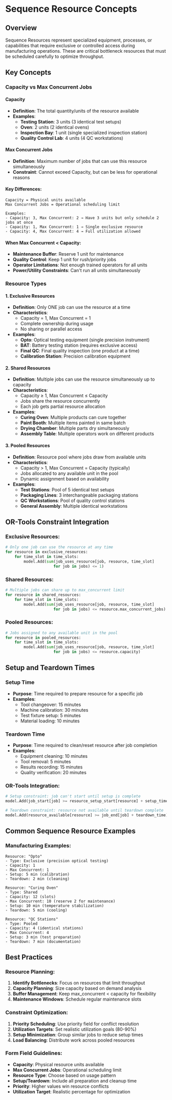 # Sequence Resource Concepts

## Overview
Sequence Resources represent specialized equipment, processes, or capabilities that require exclusive or controlled access during manufacturing operations. These are critical bottleneck resources that must be scheduled carefully to optimize throughput.

## Key Concepts

### **Capacity vs Max Concurrent Jobs**

#### **Capacity** 
- **Definition**: The total quantity/units of the resource available
- **Examples**:
  - **Testing Station**: 3 units (3 identical test setups)
  - **Oven**: 2 units (2 identical ovens)  
  - **Inspection Bay**: 1 unit (single specialized inspection station)
  - **Quality Control Lab**: 4 units (4 QC workstations)

#### **Max Concurrent Jobs**
- **Definition**: Maximum number of jobs that can use this resource simultaneously
- **Constraint**: Cannot exceed Capacity, but can be less for operational reasons

#### **Key Differences**:
```
Capacity = Physical units available
Max Concurrent Jobs = Operational scheduling limit

Examples:
- Capacity: 3, Max Concurrent: 2 → Have 3 units but only schedule 2 jobs at once
- Capacity: 1, Max Concurrent: 1 → Single exclusive resource  
- Capacity: 4, Max Concurrent: 4 → Full utilization allowed
```

#### **When Max Concurrent < Capacity**:
- **Maintenance Buffer**: Reserve 1 unit for maintenance
- **Quality Control**: Keep 1 unit for rush/priority jobs
- **Operator Limitations**: Not enough trained operators for all units
- **Power/Utility Constraints**: Can't run all units simultaneously

### **Resource Types**

#### **1. Exclusive Resources**
- **Definition**: Only ONE job can use the resource at a time
- **Characteristics**:
  - Capacity = 1, Max Concurrent = 1
  - Complete ownership during usage
  - No sharing or parallel access
- **Examples**:
  - **Opto**: Optical testing equipment (single precision instrument)
  - **BAT**: Battery testing station (requires exclusive access)
  - **Final QC**: Final quality inspection (one product at a time)
  - **Calibration Station**: Precision calibration equipment

#### **2. Shared Resources**  
- **Definition**: Multiple jobs can use the resource simultaneously up to capacity
- **Characteristics**:
  - Capacity ≥ 1, Max Concurrent ≤ Capacity
  - Jobs share the resource concurrently
  - Each job gets partial resource allocation
- **Examples**:
  - **Curing Oven**: Multiple products can cure together
  - **Paint Booth**: Multiple items painted in same batch
  - **Drying Chamber**: Multiple parts dry simultaneously
  - **Assembly Table**: Multiple operators work on different products

#### **3. Pooled Resources**
- **Definition**: Resource pool where jobs draw from available units
- **Characteristics**:
  - Capacity > 1, Max Concurrent = Capacity (typically)
  - Jobs allocated to any available unit in the pool
  - Dynamic assignment based on availability
- **Examples**:
  - **Test Stations**: Pool of 5 identical test setups
  - **Packaging Lines**: 3 interchangeable packaging stations
  - **QC Workstations**: Pool of quality control stations
  - **General Assembly**: Multiple identical workstations

## OR-Tools Constraint Integration

### **Exclusive Resources**:
```python
# Only one job can use the resource at any time
for resource in exclusive_resources:
    for time_slot in time_slots:
        model.Add(sum(job_uses_resource[job, resource, time_slot] 
                     for job in jobs) <= 1)
```

### **Shared Resources**:
```python  
# Multiple jobs can share up to max_concurrent limit
for resource in shared_resources:
    for time_slot in time_slots:
        model.Add(sum(job_uses_resource[job, resource, time_slot] 
                     for job in jobs) <= resource.max_concurrent_jobs)
```

### **Pooled Resources**:
```python
# Jobs assigned to any available unit in the pool
for resource in pooled_resources:
    for time_slot in time_slots:
        model.Add(sum(job_uses_resource[job, resource, time_slot] 
                     for job in jobs) <= resource.capacity)
```

## Setup and Teardown Times

### **Setup Time**
- **Purpose**: Time required to prepare resource for a specific job
- **Examples**:
  - Tool changeover: 15 minutes
  - Machine calibration: 30 minutes  
  - Test fixture setup: 5 minutes
  - Material loading: 10 minutes

### **Teardown Time**
- **Purpose**: Time required to clean/reset resource after job completion
- **Examples**:
  - Equipment cleaning: 10 minutes
  - Tool removal: 5 minutes
  - Results recording: 15 minutes
  - Quality verification: 20 minutes

### **OR-Tools Integration**:
```python
# Setup constraint: job can't start until setup is complete
model.Add(job_start[job] >= resource_setup_start[resource] + setup_time)

# Teardown constraint: resource not available until teardown complete  
model.Add(resource_available[resource] >= job_end[job] + teardown_time)
```

## Common Sequence Resource Examples

### **Manufacturing Examples**:
```
Resource: "Opto"
- Type: Exclusive (precision optical testing)
- Capacity: 1
- Max Concurrent: 1  
- Setup: 5 min (calibration)
- Teardown: 2 min (cleaning)

Resource: "Curing Oven"  
- Type: Shared
- Capacity: 12 (slots)
- Max Concurrent: 10 (reserve 2 for maintenance)
- Setup: 10 min (temperature stabilization)
- Teardown: 5 min (cooling)

Resource: "QC Stations"
- Type: Pooled  
- Capacity: 4 (identical stations)
- Max Concurrent: 4
- Setup: 3 min (test preparation)
- Teardown: 7 min (documentation)
```

## Best Practices

### **Resource Planning**:
1. **Identify Bottlenecks**: Focus on resources that limit throughput
2. **Capacity Planning**: Size capacity based on demand analysis
3. **Buffer Management**: Keep max_concurrent < capacity for flexibility
4. **Maintenance Windows**: Schedule regular maintenance slots

### **Constraint Optimization**:
1. **Priority Scheduling**: Use priority field for conflict resolution
2. **Utilization Targets**: Set realistic utilization goals (80-90%)
3. **Setup Minimization**: Group similar jobs to reduce setup times
4. **Load Balancing**: Distribute work across pooled resources

### **Form Field Guidelines**:
- **Capacity**: Physical resource units available
- **Max Concurrent Jobs**: Operational scheduling limit  
- **Resource Type**: Choose based on usage pattern
- **Setup/Teardown**: Include all preparation and cleanup time
- **Priority**: Higher values win resource conflicts
- **Utilization Target**: Realistic percentage for optimization